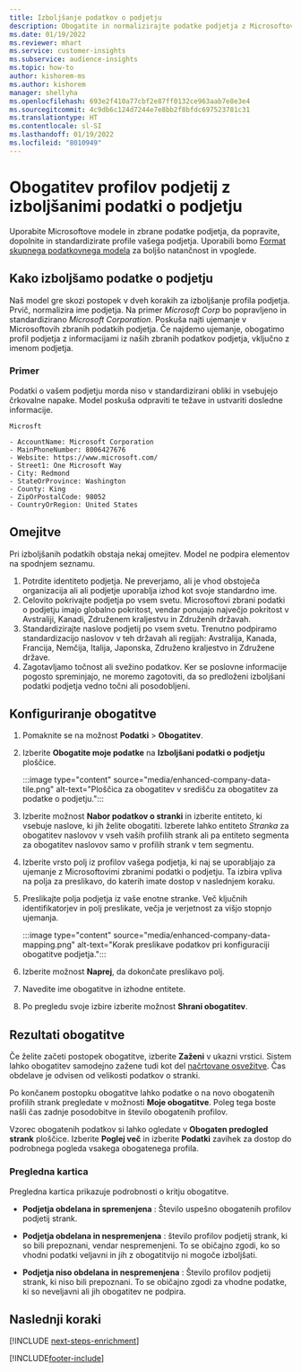 ```yaml
---
title: Izboljšanje podatkov o podjetju
description: Obogatite in normalizirajte podatke podjetja z Microsoftovimi modeli.
ms.date: 01/19/2022
ms.reviewer: mhart
ms.service: customer-insights
ms.subservice: audience-insights
ms.topic: how-to
author: kishorem-ms
ms.author: kishorem
manager: shellyha
ms.openlocfilehash: 693e2f410a77cbf2e87ff0132ce963aab7e8e3e4
ms.sourcegitcommit: 4c9db6c124d7244e7e8bb2f8bfdc697523781c31
ms.translationtype: HT
ms.contentlocale: sl-SI
ms.lasthandoff: 01/19/2022
ms.locfileid: "8010949"
---
```

# <a name="enrichment-of-company-profiles-with-enhanced-company-data"></a>Obogatitev profilov podjetij z izboljšanimi podatki o podjetju

Uporabite Microsoftove modele in zbrane podatke podjetja, da popravite, dopolnite in standardizirate profile vašega podjetja. Uporabili bomo [Format skupnega podatkovnega modela](/common-data-model/schema/core/applicationcommon/account) za boljšo natančnost in vpoglede.

## <a name="how-we-enhance-company-data"></a>Kako izboljšamo podatke o podjetju

Naš model gre skozi postopek v dveh korakih za izboljšanje profila podjetja. Prvič, normalizira ime podjetja. Na primer *Microsoft Corp* bo popravljeno in standardizirano *Microsoft Corporation*. Poskuša najti ujemanje v Microsoftovih zbranih podatkih podjetja. Če najdemo ujemanje, obogatimo profil podjetja z informacijami iz naših zbranih podatkov podjetja, vključno z imenom podjetja.


### <a name="example"></a>Primer

Podatki o vašem podjetju morda niso v standardizirani obliki in vsebujejo črkovalne napake. Model poskuša odpraviti te težave in ustvariti dosledne informacije.

```Input
Microsft
```

```Output
- AccountName: Microsoft Corporation
- MainPhoneNumber: 8006427676
- Website: https://www.microsoft.com/
- Street1: One Microsoft Way
- City: Redmond
- StateOrProvince: Washington
- County: King
- ZipOrPostalCode: 98052
- CountryOrRegion: United States
```

## <a name="limitations"></a>Omejitve

Pri izboljšanih podatkih obstaja nekaj omejitev. Model ne podpira elementov na spodnjem seznamu.

1.  Potrdite identiteto podjetja. Ne preverjamo, ali je vhod obstoječa organizacija ali ali podjetje uporablja izhod kot svoje standardno ime.
2.  Celovito pokrivajte podjetja po vsem svetu. Microsoftovi zbrani podatki o podjetju imajo globalno pokritost, vendar ponujajo največjo pokritost v Avstraliji, Kanadi, Združenem kraljestvu in Združenih državah.
3.  Standardizirajte naslove podjetij po vsem svetu. Trenutno podpiramo standardizacijo naslovov v teh državah ali regijah: Avstralija, Kanada, Francija, Nemčija, Italija, Japonska, Združeno kraljestvo in Združene države.
4.  Zagotavljamo točnost ali svežino podatkov. Ker se poslovne informacije pogosto spreminjajo, ne moremo zagotoviti, da so predloženi izboljšani podatki podjetja vedno točni ali posodobljeni.

## <a name="configure-the-enrichment"></a>Konfiguriranje obogatitve

1. Pomaknite se na možnost **Podatki** > **Obogatitev**.

1. Izberite **Obogatite moje podatke** na **Izboljšani podatki o podjetju** ploščice.

   :::image type="content" source="media/enhanced-company-data-tile.png" alt-text="Ploščica za obogatitev v središču za obogatitev za podatke o podjetju.":::

1. Izberite možnost **Nabor podatkov o stranki** in izberite entiteto, ki vsebuje naslove, ki jih želite obogatiti. Izberete lahko entiteto *Stranka* za obogatitev naslovov v vseh vaših profilih strank ali pa entiteto segmenta za obogatitev naslovov samo v profilih strank v tem segmentu.

1. Izberite vrsto polj iz profilov vašega podjetja, ki naj se uporabljajo za ujemanje z Microsoftovimi zbranimi podatki o podjetju. Ta izbira vpliva na polja za preslikavo, do katerih imate dostop v naslednjem koraku.

1.  Preslikajte polja podjetja iz vaše enotne stranke. Več ključnih identifikatorjev in polj preslikate, večja je verjetnost za višjo stopnjo ujemanja.

    :::image type="content" source="media/enhanced-company-data-mapping.png" alt-text="Korak preslikave podatkov pri konfiguraciji obogatitve podjetja.":::

1. Izberite možnost **Naprej**, da dokončate preslikavo polj.

1. Navedite ime obogatitve in izhodne entitete.

1. Po pregledu svoje izbire izberite možnost **Shrani obogatitev**.

## <a name="enrichment-results"></a>Rezultati obogatitve

Če želite začeti postopek obogatitve, izberite **Zaženi** v ukazni vrstici. Sistem lahko obogatitev samodejno zažene tudi kot del [načrtovane osvežitve](system.md#schedule-tab). Čas obdelave je odvisen od velikosti podatkov o stranki.

Po končanem postopku obogatitve lahko podatke o na novo obogatenih profilih strank pregledate v možnosti **Moje obogatitve**. Poleg tega boste našli čas zadnje posodobitve in število obogatenih profilov.

Vzorec obogatenih podatkov si lahko ogledate v **Obogaten predogled strank** ploščice. Izberite **Poglej več** in izberite **Podatki** zavihek za dostop do podrobnega pogleda vsakega obogatenega profila.

### <a name="overview-card"></a>Pregledna kartica

Pregledna kartica prikazuje podrobnosti o kritju obogatitve. 

* **Podjetja obdelana in spremenjena** : Število uspešno obogatenih profilov podjetij strank.

* **Podjetja obdelana in nespremenjena** : število profilov podjetij strank, ki so bili prepoznani, vendar nespremenjeni. To se običajno zgodi, ko so vhodni podatki veljavni in jih z obogatitvijo ni mogoče izboljšati.

* **Podjetja niso obdelana in nespremenjena** : Število profilov podjetij strank, ki niso bili prepoznani. To se običajno zgodi za vhodne podatke, ki so neveljavni ali jih obogatitev ne podpira.

## <a name="next-steps"></a>Naslednji koraki

[!INCLUDE [next-steps-enrichment](../includes/next-steps-enrichment.md)]

[!INCLUDE[footer-include](../includes/footer-banner.md)]
